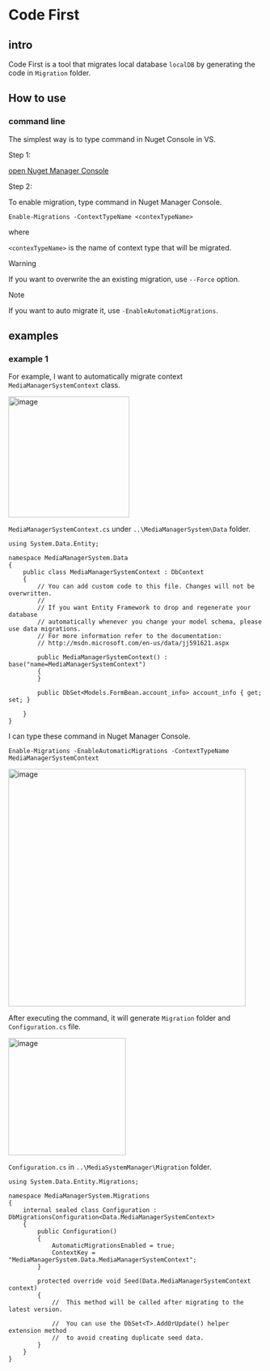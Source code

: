 # Code First
## intro
Code First is a tool that migrates local database `localDB` by generating the code in `Migration` folder.

## How to use
### command line
The simplest way is to type command in Nuget Console in VS.

Step 1:

[open Nuget Manager Console](https://github.com/40843245/Visual-Studio/blob/main/Nuget%20Manager%20Console/How%20to/How%20to%20open%20Nuget%20Manager%20Console%20in%20VS%3F.md)

Step 2:

To enable migration, type command in Nuget Manager Console.

```
Enable-Migrations -ContextTypeName <contexTypeName>
```

where

`<contexTypeName>` is the name of context type that will be migrated.

> [!WARNING]
> If you want to overwrite the an existing migration, use `--Force` option.

> [!NOTE]
> If you want to auto migrate it, use `-EnableAutomaticMigrations`.

## examples
### example 1
For example, I want to automatically migrate context `MediaManagerSystemContext` class.

<img width="239" alt="image" src="https://github.com/user-attachments/assets/792ccb00-97d4-4720-a136-3963f976ece1" />

`MediaManagerSystemContext.cs` under `..\MediaManagerSystem\Data` folder.

```
using System.Data.Entity;

namespace MediaManagerSystem.Data
{
    public class MediaManagerSystemContext : DbContext
    {
        // You can add custom code to this file. Changes will not be overwritten.
        // 
        // If you want Entity Framework to drop and regenerate your database
        // automatically whenever you change your model schema, please use data migrations.
        // For more information refer to the documentation:
        // http://msdn.microsoft.com/en-us/data/jj591621.aspx
    
        public MediaManagerSystemContext() : base("name=MediaManagerSystemContext")
        {
        }

        public DbSet<Models.FormBean.account_info> account_info { get; set; }

    }
}
```

I can type these command in Nuget Manager Console.

```
Enable-Migrations -EnableAutomaticMigrations -ContextTypeName MediaManagerSystemContext
```

<img width="469" alt="image" src="https://github.com/user-attachments/assets/2f1e79ff-8e5b-4ea5-9460-a882291dcbd8" />

After executing the command, it will generate `Migration` folder and `Configuration.cs` file.

<img width="232" alt="image" src="https://github.com/user-attachments/assets/7d73897f-cc56-4d04-b217-df484aa63cc7" />

`Configuration.cs` in `..\MediaSystemManager\Migration` folder.

```
using System.Data.Entity.Migrations;

namespace MediaManagerSystem.Migrations
{
    internal sealed class Configuration : DbMigrationsConfiguration<Data.MediaManagerSystemContext>
    {
        public Configuration()
        {
            AutomaticMigrationsEnabled = true;
            ContextKey = "MediaManagerSystem.Data.MediaManagerSystemContext";
        }

        protected override void Seed(Data.MediaManagerSystemContext context)
        {
            //  This method will be called after migrating to the latest version.

            //  You can use the DbSet<T>.AddOrUpdate() helper extension method 
            //  to avoid creating duplicate seed data.
        }
    }
}
```
